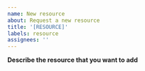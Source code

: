 ```yaml
---
name: New resource
about: Request a new resource
title: '[RESOURCE]'
labels: resource
assignees: ''
---
```


**Describe the resource that you want to add**
